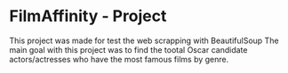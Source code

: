 # FilmAffinity - Project

This project was made for test the web scrapping with BeautifulSoup
The main goal with this project was to find the tootal Oscar candidate actors/actresses who have the most famous films by genre.
